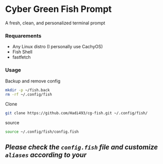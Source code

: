 # Cyber Green Fish Prompt 

A fresh, clean, and personalized terminal prompt

### Requarements
- Any Linux distro (I personally use CachyOS)
- Fish Shell
- fastfetch

### Usage

Backup and remove config
```bash
mkdir -p ~/fish.back 
rm -rf ~/.config/fish
```
Clone 
```bash
git clone https://github.com/Hadi493/cg-fish.git ~/.config/fish/ 
```
source
```bash
source ~/.config/fish/config.fish
```

## ***Please check the `config.fish` file and customize `aliases` according to your***
